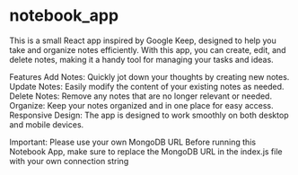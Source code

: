 # notebook_app

This is a small React app inspired by Google Keep, designed to help you take and organize notes efficiently. With this app, you can create, edit, and delete notes, making it a handy tool for managing your tasks and ideas.

Features
Add Notes: Quickly jot down your thoughts by creating new notes.
Update Notes: Easily modify the content of your existing notes as needed.
Delete Notes: Remove any notes that are no longer relevant or needed.
Organize: Keep your notes organized and in one place for easy access.
Responsive Design: The app is designed to work smoothly on both desktop and mobile devices.

Important: Please use your own MongoDB URL
Before running this Notebook App, make sure to replace the MongoDB URL in the index.js file with your own connection string

